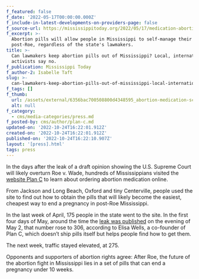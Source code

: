 ```yaml
---
f_featured: false
f_date: '2022-05-17T00:00:00.000Z'
f_include-in-latest-developments-on-providers-page: false
f_source-url: https://mississippitoday.org/2022/05/17/medication-abortion-lawmakers/
f_excerpt: >-
  Abortion pills will allow people in Mississippi to self-manage their abortions
  post-Roe, regardless of the state's lawmakers.
title: >-
  Can lawmakers keep abortion pills out of Mississippi? Local, international
  activists say no.
f_publication: Mississippi Today
f_author-2: Isabelle Taft
slug: >-
  can-lawmakers-keep-abortion-pills-out-of-mississippi-local-international-activists-say-no
f_tags: []
f_thumb:
  url: /assets/external/6356bac700508800d4348595_abortion-medication-scaled.webp
  alt: null
f_category:
  - cms/media-categories/press.md
f_posted-by: cms/author/plan-c.md
updated-on: '2022-10-24T16:22:01.912Z'
created-on: '2022-10-24T16:22:01.912Z'
published-on: '2022-10-24T16:22:10.907Z'
layout: '[press].html'
tags: press
---
```


In the days after the leak of a draft opinion showing the U.S. Supreme Court will likely overturn Roe v. Wade, hundreds of Mississippians visited the [website Plan C](https://www.plancpills.org/) to learn about ordering abortion medication online.

From Jackson and Long Beach, Oxford and tiny Centerville, people used the site to find out how to obtain the pills that will likely become the easiest, cheapest way to end a pregnancy in post-Roe Mississippi.

In the last week of April, 175 people in the state went to the site. In the first four days of May, around the time the [leak was published](https://mississippitoday.org/2022/05/02/supreme-court-roe-v-wade-mississippi-abortion-case/) on the evening of May 2, that number rose to 306, according to Elisa Wells, a co-founder of Plan C, which doesn’t ship pills itself but helps people find how to get them.

The next week, traffic stayed elevated, at 275.

Opponents and supporters of abortion rights agree: After Roe, the future of the abortion fight in Mississippi lies in a set of pills that can end a pregnancy under 10 weeks.
